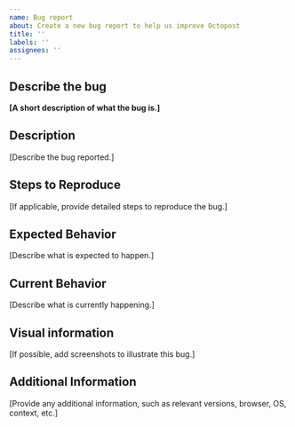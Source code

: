 ```yaml
---
name: Bug report
about: Create a new bug report to help us improve Octopost
title: ''
labels: ''
assignees: ''
---
```


## Describe the bug

**[A short description of what the bug is.]**

## Description

[Describe the bug reported.]

## Steps to Reproduce

[If applicable, provide detailed steps to reproduce the bug.]

## Expected Behavior

[Describe what is expected to happen.]

## Current Behavior

[Describe what is currently happening.]

## Visual information

[If possible, add screenshots to illustrate this bug.]

## Additional Information

[Provide any additional information, such as relevant versions, browser, OS, context, etc.]
